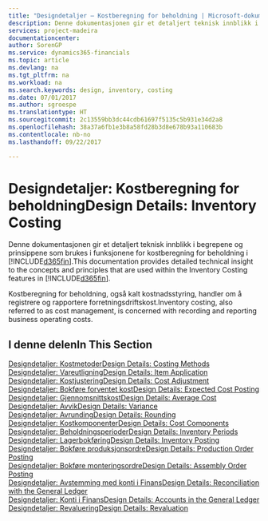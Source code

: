 ```yaml
---
title: "Designdetaljer – Kostberegning for beholdning | Microsoft-dokumentasjon"
description: Denne dokumentasjonen gir et detaljert teknisk innblikk i begrepene og prinsippene som brukes i funksjonene for kostberegning for beholdning i [!INCLUDE[d365fin](includes/d365fin_md.md)].
services: project-madeira
documentationcenter: 
author: SorenGP
ms.service: dynamics365-financials
ms.topic: article
ms.devlang: na
ms.tgt_pltfrm: na
ms.workload: na
ms.search.keywords: design, inventory, costing
ms.date: 07/01/2017
ms.author: sgroespe
ms.translationtype: HT
ms.sourcegitcommit: 2c13559bb3dc44cdb61697f5135c5b931e34d2a8
ms.openlocfilehash: 38a37a6fb1e3b8a58fd28b3d8e678b93a110683b
ms.contentlocale: nb-no
ms.lasthandoff: 09/22/2017

---
```

# <a name="design-details-inventory-costing"></a><span data-ttu-id="d085e-103">Designdetaljer: Kostberegning for beholdning</span><span class="sxs-lookup"><span data-stu-id="d085e-103">Design Details: Inventory Costing</span></span>
<span data-ttu-id="d085e-104">Denne dokumentasjonen gir et detaljert teknisk innblikk i begrepene og prinsippene som brukes i funksjonene for kostberegning for beholdning i [!INCLUDE[d365fin](includes/d365fin_md.md)].</span><span class="sxs-lookup"><span data-stu-id="d085e-104">This documentation provides detailed technical insight to the concepts and principles that are used within the Inventory Costing features in [!INCLUDE[d365fin](includes/d365fin_md.md)].</span></span>  

<span data-ttu-id="d085e-105">Kostberegning for beholdning, også kalt kostnadsstyring, handler om å registrere og rapportere forretningsdriftskost.</span><span class="sxs-lookup"><span data-stu-id="d085e-105">Inventory costing, also referred to as cost management, is concerned with recording and reporting business operating costs.</span></span>  

## <a name="in-this-section"></a><span data-ttu-id="d085e-106">I denne delen</span><span class="sxs-lookup"><span data-stu-id="d085e-106">In This Section</span></span>  
[<span data-ttu-id="d085e-107">Designdetaljer: Kostmetoder</span><span class="sxs-lookup"><span data-stu-id="d085e-107">Design Details: Costing Methods</span></span>](design-details-costing-methods.md)  
[<span data-ttu-id="d085e-108">Designdetaljer: Vareutligning</span><span class="sxs-lookup"><span data-stu-id="d085e-108">Design Details: Item Application</span></span>](design-details-item-application.md)  
[<span data-ttu-id="d085e-109">Designdetaljer: Kostjustering</span><span class="sxs-lookup"><span data-stu-id="d085e-109">Design Details: Cost Adjustment</span></span>](design-details-cost-adjustment.md)  
[<span data-ttu-id="d085e-110">Designdetaljer: Bokføre forventet kost</span><span class="sxs-lookup"><span data-stu-id="d085e-110">Design Details: Expected Cost Posting</span></span>](design-details-expected-cost-posting.md)  
[<span data-ttu-id="d085e-111">Designdetaljer: Gjennomsnittskost</span><span class="sxs-lookup"><span data-stu-id="d085e-111">Design Details: Average Cost</span></span>](design-details-average-cost.md)  
[<span data-ttu-id="d085e-112">Designdetaljer: Avvik</span><span class="sxs-lookup"><span data-stu-id="d085e-112">Design Details: Variance</span></span>](design-details-variance.md)  
[<span data-ttu-id="d085e-113">Designdetaljer: Avrunding</span><span class="sxs-lookup"><span data-stu-id="d085e-113">Design Details: Rounding</span></span>](design-details-rounding.md)  
[<span data-ttu-id="d085e-114">Designdetaljer: Kostkomponenter</span><span class="sxs-lookup"><span data-stu-id="d085e-114">Design Details: Cost Components</span></span>](design-details-cost-components.md)  
[<span data-ttu-id="d085e-115">Designdetaljer: Beholdningsperioder</span><span class="sxs-lookup"><span data-stu-id="d085e-115">Design Details: Inventory Periods</span></span>](design-details-inventory-periods.md)  
[<span data-ttu-id="d085e-116">Designdetaljer: Lagerbokføring</span><span class="sxs-lookup"><span data-stu-id="d085e-116">Design Details: Inventory Posting</span></span>](design-details-inventory-posting.md)  
[<span data-ttu-id="d085e-117">Designdetaljer: Bokføre produksjonsordre</span><span class="sxs-lookup"><span data-stu-id="d085e-117">Design Details: Production Order Posting</span></span>](design-details-production-order-posting.md)  
[<span data-ttu-id="d085e-118">Designdetaljer: Bokføre monteringsordre</span><span class="sxs-lookup"><span data-stu-id="d085e-118">Design Details: Assembly Order Posting</span></span>](design-details-assembly-order-posting.md)  
[<span data-ttu-id="d085e-119">Designdetaljer: Avstemming med konti i Finans</span><span class="sxs-lookup"><span data-stu-id="d085e-119">Design Details: Reconciliation with the General Ledger</span></span>](design-details-reconciliation-with-the-general-ledger.md)  
[<span data-ttu-id="d085e-120">Designdetaljer: Konti i Finans</span><span class="sxs-lookup"><span data-stu-id="d085e-120">Design Details: Accounts in the General Ledger</span></span>](design-details-accounts-in-the-general-ledger.md)  
[<span data-ttu-id="d085e-121">Designdetaljer: Revaluering</span><span class="sxs-lookup"><span data-stu-id="d085e-121">Design Details: Revaluation</span></span>](design-details-revaluation.md)

